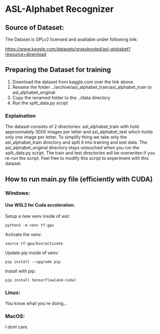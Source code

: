 # ASL-Alphabet Recognizer

## Source of Dataset:

The Dataset is GPLv2 licensed and available under following link:

https://www.kaggle.com/datasets/grassknoted/asl-alphabet?resource=download

## Preparing the Dataset for training

1. Download the dataset from kaggle.com over the link above.
2. Rename the folder ../archive/asl_alphabet_train/asl_alphabet_train to asl_alphabet_original
3. Copy the renamed folder to the ../data directory
4. Run the split_data.py script

### Explaination

The dataset consists of 2 directories: asl_alphabet_train with hold approximately 3000 images per letter
and asl_alphabet_test which holds only one image per letter. 
To simplify thing we take only the asl_alphabet_train directory and split it into training and test data.
The asl_alphabet_original directory stays untouched when you run the split_data.py script. The train and 
test directories will be overwriten if you re-run the script.
Feel free to modify this script to experiment with this dataset.


## How to run main.py file (efficiently with CUDA)

### Windows:

#### Use WSL2 for Cuda acceleration:

Setup a new venv inside of wsl:

``` python3 -m venv tf-gpu ```

Activate the venv:

``` source tf-gpu/bin/activate ```

Update pip inside of venv:

``` pip install --upgrade pip ```

Install with pip:

``` pip install tensorflow[and-cuda] ```

### Linux: 

You know what you`re doing...

### MacOS:

I dont care.